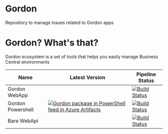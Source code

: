 # Gordon
Repository to manage Issues related to Gordon apps 

# Gordon? What's that? 
Gordon ecosystem is a set of tools that helps you easily manage Business Central environments


| Name  |  Latest Version |  Pipeline Status |
|---|---|---|
|  Gordon WebApp |   |  [![Build Status](https://dev.azure.com/EosSolutionsSpa/Eos.Smeagol/_apis/build/status%2FGordon.WebApp?repoName=Gordon.WebApp&branchName=master)](https://dev.azure.com/EosSolutionsSpa/Eos.Smeagol/_build/latest?definitionId=350&repoName=Gordon.WebApp&branchName=master) |
|  Gordon Powershell  | [![Gordon package in PowerShell feed in Azure Artifacts](https://feeds.dev.azure.com/EosSolutionsSpa/c3bc2471-ea74-4a05-a0ec-5e179a8c5ab8/_apis/public/Packaging/Feeds/PowerShell/Packages/2845d557-448c-468f-9b8b-47b95a7a8c34/Badge)](https://dev.azure.com/EosSolutionsSpa/Eos.Smeagol/_artifacts/feed/PowerShell/NuGet/Gordon?preferRelease=true)  | [![Build Status](https://dev.azure.com/EosSolutionsSpa/Eos.Smeagol/_apis/build/status%2FGordon%2FGordon.PowerShell?repoName=Gordon.PowerShell&branchName=master)](https://dev.azure.com/EosSolutionsSpa/Eos.Smeagol/_build/latest?definitionId=312&repoName=Gordon.PowerShell&branchName=master)  |
|  Bare WebApi |   | [![Build Status](https://dev.azure.com/EosSolutionsSpa/Eos.Smeagol/_apis/build/status%2FBare%2FBare.Server?repoName=Bare.Server&branchName=master-v2)](https://dev.azure.com/EosSolutionsSpa/Eos.Smeagol/_build/latest?definitionId=298&repoName=Bare.Server&branchName=master-v2)  |
